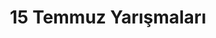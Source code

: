 ---
layout: monthly
headline: "15 Temmuz Yarışmaları"
title: "15 Temmuz Yarışmaları"
key: "15 temmuz"
description: "15 Temmuz adına düzenlenen hikaye, şiir, resim vb. yarışmaları burada bulabilirsiniz"
permalink: "15-temmuz-yarismalari/"
---